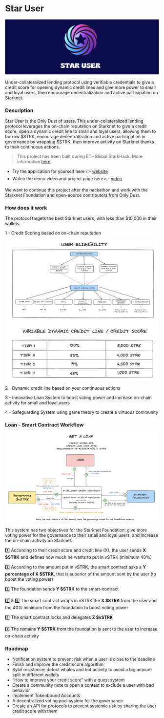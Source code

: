 # Star User 

![Banner](assets/banner.png)

Under-collateralized lending protocol using verifiable credentials to give a credit score for opening dynamic credit lines and give more power to small and loyal users, then encourage decentralization and active participation on Starknet.

### Description

Star User is the Only Dust of users. This under-collateralized lending protocol leverages the on-chain reputation on Starknet to give a credit score, open a dynamic credit line to small and loyal users, allowing them to borrow $STRK, encourage decentralization and active participation in governance by wrapping $STRK, then improve activity on Starknet thanks to their continuous actions.

> This project has been built during ETHGlobal StarkHack. More information [here](https://ethglobal.com/events/starkhack).

- Try the application for yourself here 👉 [website](link/)
- Watch the demo video and project page here 👉 [video](https://ethglobal.com/showcase/star-user-p38xo)

We want to continue this project after the hackathon and work with the Starknet Foundation and open-source contributors from Only Dust.

### How does it work

The protocol targets the best Starknet users, with less than $10,000 in their wallets.

1 - Credit Scoring based on on-chain reputation

![Smart Contract Workflow](assets/scoring.png)

2 - Dynamic credit line based on your continuous actions

3 - Innovative Loan System to boost voting power and increase on-chain activity for small and loyal users

4 - Safeguarding System using game theory to create a virtuous community 

### Loan - Smart Contract Workflow 

![Smart Contract Workflow](assets/workflow.png)

This system has two objectives for the Starknet Foundation: give more voting power for the governance to their small and loyal users, and increase the on-chain activity on Starknet.

1️⃣ According to their credit score and credit line (X), the user sends **X $STRK** and defines how much he wants to put in vSTRK (minimum 40%)

2️⃣ According to the amount put in vSTRK, the smart contract asks a **Y percentage of X $STRK**, that is superior of the amount sent by the user (to boost the voting power)

3️⃣ The foundation sends **Y $STRK** to the smart-contract

4️⃣ & 5️⃣ The smart contract wraps in vSTRK the **X $STRK** from the user and the 40% minimum from the foundation to boost voting power

6️⃣ The smart contract locks and delegates **Z $vSTRK**

7️⃣ The remains **Y $STRK** from the foundation is sent to the user to increase on-chain activity

### Roadmap

- Notification system to prevent risk when a user is close to the deadline
- Finish and improve the credit score algorithm
- Sybil resistance: detect whales and bot activity to avoid a big amount split in different wallets
- “How to improve your credit score” with a quest system
- Create a community note to open a contest to exclude a user with bad behavior
- Implement Tokenbound Accounts
- A decentralized voting pool system for the governance
- Create an API for protocols to prevent systemic risk by sharing the user credit score with them
